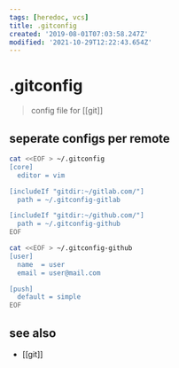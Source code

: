 ```yaml
---
tags: [heredoc, vcs]
title: .gitconfig
created: '2019-08-01T07:03:58.247Z'
modified: '2021-10-29T12:22:43.654Z'
---
```


# .gitconfig

> config file for [[git]]

## seperate configs per remote

```sh
cat <<EOF > ~/.gitconfig
[core]
  editor = vim

[includeIf "gitdir:~/gitlab.com/"]
  path = ~/.gitconfig-gitlab

[includeIf "gitdir:~/github.com/"]
  path = ~/.gitconfig-github
EOF

cat <<EOF > ~/.gitconfig-github
[user]
  name  = user
  email = user@mail.com

[push]
  default = simple
EOF
```

## see also

- [[git]]
